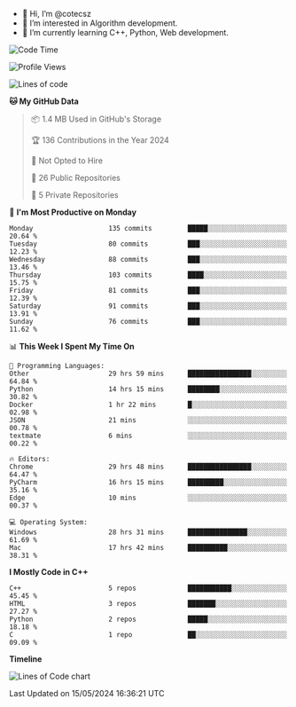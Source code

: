 - 👋 Hi, I’m @cotecsz
- 👀 I’m interested in Algorithm development.
- 🌱 I’m currently learning C++, Python, Web development.

<!---
cotecsz/cotecsz is a ✨ special ✨ repository because its `README.md` (this file) appears on your GitHub profile.
You can click the Preview link to take a look at your changes.
--->

<!--START_SECTION:waka-->
![Code Time](http://img.shields.io/badge/Code%20Time-1%2C000%20hrs%2059%20mins-blue)

![Profile Views](http://img.shields.io/badge/Profile%20Views-0-blue)

![Lines of code](https://img.shields.io/badge/From%20Hello%20World%20I%27ve%20Written-1.2%20million%20lines%20of%20code-blue)

**🐱 My GitHub Data** 

> 📦 1.4 MB Used in GitHub's Storage 
 > 
> 🏆 136 Contributions in the Year 2024
 > 
> 🚫 Not Opted to Hire
 > 
> 📜 26 Public Repositories 
 > 
> 🔑 5 Private Repositories 
 > 
📅 **I'm Most Productive on Monday** 

```text
Monday                   135 commits         █████░░░░░░░░░░░░░░░░░░░░   20.64 % 
Tuesday                  80 commits          ███░░░░░░░░░░░░░░░░░░░░░░   12.23 % 
Wednesday                88 commits          ███░░░░░░░░░░░░░░░░░░░░░░   13.46 % 
Thursday                 103 commits         ████░░░░░░░░░░░░░░░░░░░░░   15.75 % 
Friday                   81 commits          ███░░░░░░░░░░░░░░░░░░░░░░   12.39 % 
Saturday                 91 commits          ███░░░░░░░░░░░░░░░░░░░░░░   13.91 % 
Sunday                   76 commits          ███░░░░░░░░░░░░░░░░░░░░░░   11.62 % 
```


📊 **This Week I Spent My Time On** 

```text
💬 Programming Languages: 
Other                    29 hrs 59 mins      ████████████████░░░░░░░░░   64.84 % 
Python                   14 hrs 15 mins      ████████░░░░░░░░░░░░░░░░░   30.82 % 
Docker                   1 hr 22 mins        █░░░░░░░░░░░░░░░░░░░░░░░░   02.98 % 
JSON                     21 mins             ░░░░░░░░░░░░░░░░░░░░░░░░░   00.78 % 
textmate                 6 mins              ░░░░░░░░░░░░░░░░░░░░░░░░░   00.22 % 

🔥 Editors: 
Chrome                   29 hrs 48 mins      ████████████████░░░░░░░░░   64.47 % 
PyCharm                  16 hrs 15 mins      █████████░░░░░░░░░░░░░░░░   35.16 % 
Edge                     10 mins             ░░░░░░░░░░░░░░░░░░░░░░░░░   00.37 % 

💻 Operating System: 
Windows                  28 hrs 31 mins      ███████████████░░░░░░░░░░   61.69 % 
Mac                      17 hrs 42 mins      ██████████░░░░░░░░░░░░░░░   38.31 % 
```

**I Mostly Code in C++** 

```text
C++                      5 repos             ███████████░░░░░░░░░░░░░░   45.45 % 
HTML                     3 repos             ███████░░░░░░░░░░░░░░░░░░   27.27 % 
Python                   2 repos             █████░░░░░░░░░░░░░░░░░░░░   18.18 % 
C                        1 repo              ██░░░░░░░░░░░░░░░░░░░░░░░   09.09 % 
```



**Timeline**

![Lines of Code chart](https://raw.githubusercontent.com/cotecsz/cotecsz/master/assets/bar_graph.png)


 Last Updated on 15/05/2024 16:36:21 UTC
<!--END_SECTION:waka-->
